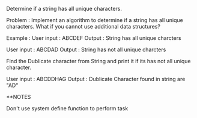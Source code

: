 Determine if a string has all unique characters.

Problem : Implement an algorithm to determine if a string has all unique characters. What if you cannot use additional data structures?

Example :
User input : ABCDEF
Output : String has all unique charcters

User input : ABCDAD
Output : String has not all unique charcters

Find the Dublicate character from String and print it if its has not all unique character.

User input : ABCDDHAG
Output : Dublicate Character found in string are "AD"

**NOTES

Don't use system define function to perform task
